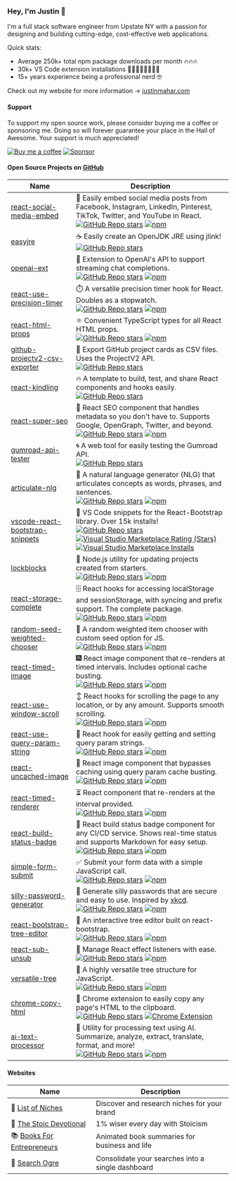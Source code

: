 ### Hey, I'm Justin 👋

I'm a full stack software engineer from Upstate NY with a passion for designing and building cutting-edge, cost-effective web applications. 

Quick stats:
- Average 250k+ total npm package downloads per month 🔥🔥🔥
- 30k+ VS Code extension installations 👨‍💻👩‍💻👨‍💻👩‍💻
- 15+ years experience being a professional nerd 🤓

Check out my website for more information → [justinmahar.com](https://justinmahar.com/)

#### Support

To support my open source work, please consider buying me a coffee or sponsoring me. Doing so will forever guarantee your place in the Hall of Awesome. Your support is much appreciated!

<a href="https://ko-fi.com/justinmahar"><img src="https://img.shields.io/static/v1?label=Buy%20me%20a%20coffee&message=%E2%9D%A4&logo=KoFi&color=%23fe8e86" alt="Buy me a coffee" /></a>&nbsp;<a href="https://github.com/sponsors/justinmahar" target="_blank" rel="noopener noreferrer"><img src="https://img.shields.io/static/v1?label=Sponsor&message=%E2%9D%A4&logo=GitHub&color=%23fe8e86" alt="Sponsor"/></a>

#### Open Source Projects on [GitHub](https://github.com/justinmahar/)

| Name                                                                                                                        | Description                                                                                                                                                                                                                                                                                                                                                                                                                                                                                                                                                                                                                                                                                                                                |
| --------------------------------------------------------------------------------------------------------------------------- | ------------------------------------------------------------------------------------------------------------------------------------------------------------------------------------------------------------------------------------------------------------------------------------------------------------------------------------------------------------------------------------------------------------------------------------------------------------------------------------------------------------------------------------------------------------------------------------------------------------------------------------------------------------------------------------------------------------------------------------------ |
| [react-social-media-embed](https://github.com/justinmahar/react-social-media-embed)                                         | 📰 Easily embed social media posts from Facebook, Instagram, LinkedIn, Pinterest, TikTok, Twitter, and YouTube in React.<br/>[![GitHub Repo stars](https://img.shields.io/github/stars/justinmahar/react-social-media-embed?style=social)](https://github.com/justinmahar/react-social-media-embed/stargazers) [![npm](https://img.shields.io/npm/dm/react-social-media-embed)](https://npmjs.com/package/react-social-media-embed)                                                                                                                                                                                                                                                                                                         |
| [easyjre](https://github.com/justinmahar/easyjre)                                                                           | ☕ Easily create an OpenJDK JRE using jlink!<br/>[![GitHub Repo stars](https://img.shields.io/github/stars/justinmahar/easyjre?style=social)](https://github.com/justinmahar/easyjre/stargazers)                                                                                                                                                                                                                                                                                                                                                                                                                                                                                                                                            |
| [openai-ext](https://github.com/justinmahar/openai-ext)                                                                     | 🤖 Extension to OpenAI's API to support streaming chat completions.<br/>[![GitHub Repo stars](https://img.shields.io/github/stars/justinmahar/openai-ext?style=social)](https://github.com/justinmahar/openai-ext/stargazers) [![npm](https://img.shields.io/npm/dm/openai-ext)](https://npmjs.com/package/openai-ext)                                                                                                                                                                                                                                                                                                                                                                                                                      |
| [react-use-precision-timer](https://github.com/justinmahar/react-use-precision-timer)                                       | ⏱️ A versatile precision timer hook for React. Doubles as a stopwatch.<br/>[![GitHub Repo stars](https://img.shields.io/github/stars/justinmahar/react-use-precision-timer?style=social)](https://github.com/justinmahar/react-use-precision-timer/stargazers) [![npm](https://img.shields.io/npm/dm/react-use-precision-timer)](https://npmjs.com/package/react-use-precision-timer)                                                                                                                                                                                                                                                                                                                                                       |
| [react-html-props](https://github.com/justinmahar/react-html-props)                                                         | ⚛️ Convenient TypeScript types for all React HTML props.<br/>[![GitHub Repo stars](https://img.shields.io/github/stars/justinmahar/react-html-props?style=social)](https://github.com/justinmahar/react-html-props/stargazers) [![npm](https://img.shields.io/npm/dm/react-html-props)](https://npmjs.com/package/react-html-props)                                                                                                                                                                                                                                                                                                                                                                                                         |
| [github-projectv2-csv-exporter](https://github.com/justinmahar/github-projectv2-csv-exporter)                               | 📂 Export GitHub project cards as CSV files. Uses the ProjectV2 API.<br/>[![GitHub Repo stars](https://img.shields.io/github/stars/justinmahar/github-projectv2-csv-exporter?style=social)](https://github.com/justinmahar/github-projectv2-csv-exporter/stargazers)                                                                                                                                                                                                                                                                                                                                                                                                                                                                        |
| [react-kindling](https://github.com/justinmahar/react-kindling)                                                             | 🔥 A template to build, test, and share React components and hooks easily.<br/>[![GitHub Repo stars](https://img.shields.io/github/stars/justinmahar/react-kindling?style=social)](https://github.com/justinmahar/react-kindling/stargazers)                                                                                                                                                                                                                                                                                                                                                                                                                                                                                                |
| [react-super-seo](https://github.com/justinmahar/react-super-seo)                                                           | 🔱 React SEO component that handles metadata so you don't have to. Supports Google, OpenGraph, Twitter, and beyond.<br/>[![GitHub Repo stars](https://img.shields.io/github/stars/justinmahar/react-super-seo?style=social)](https://github.com/justinmahar/react-super-seo/stargazers) [![npm](https://img.shields.io/npm/dm/react-super-seo)](https://npmjs.com/package/react-super-seo)                                                                                                                                                                                                                                                                                                                                                  |
| [gumroad-api-tester](https://github.com/justinmahar/gumroad-api-tester)                                                     | 🌀 A web tool for easily testing the Gumroad API.<br/>[![GitHub Repo stars](https://img.shields.io/github/stars/justinmahar/gumroad-api-tester?style=social)](https://github.com/justinmahar/gumroad-api-tester/stargazers)                                                                                                                                                                                                                                                                                                                                                                                                                                                                                                                 |
| [articulate-nlg](https://github.com/justinmahar/articulate-nlg)                                                             | 💬 A natural language generator (NLG) that articulates concepts as words, phrases, and sentences.<br/>[![GitHub Repo stars](https://img.shields.io/github/stars/justinmahar/articulate-nlg?style=social)](https://github.com/justinmahar/articulate-nlg/stargazers) [![npm](https://img.shields.io/npm/dm/articulate-nlg)](https://npmjs.com/package/articulate-nlg)                                                                                                                                                                                                                                                                                                                                                                        |
| [vscode-react-bootstrap-snippets](https://marketplace.visualstudio.com/items?itemName=justinmahar.react-bootstrap-snippets) | 📝 VS Code snippets for the React-Bootstrap library. Over 15k installs!<br/>[![GitHub Repo stars](https://img.shields.io/github/stars/justinmahar/vscode-react-bootstrap-snippets?style=social)](https://github.com/justinmahar/vscode-react-bootstrap-snippets/stargazers) [![Visual Studio Marketplace Rating (Stars)](https://img.shields.io/visual-studio-marketplace/stars/justinmahar.react-bootstrap-snippets)](https://marketplace.visualstudio.com/items?itemName=justinmahar.react-bootstrap-snippets) [![Visual Studio Marketplace Installs](https://img.shields.io/visual-studio-marketplace/i/justinmahar.react-bootstrap-snippets)](https://marketplace.visualstudio.com/items?itemName=justinmahar.react-bootstrap-snippets) |
| [lockblocks](https://github.com/justinmahar/lockblocks)                                                                     | 🔄 Node.js utility for updating projects created from starters.<br/>[![GitHub Repo stars](https://img.shields.io/github/stars/justinmahar/lockblocks?style=social)](https://github.com/justinmahar/lockblocks/stargazers) [![npm](https://img.shields.io/npm/dm/lockblocks)](https://npmjs.com/package/lockblocks)                                                                                                                                                                                                                                                                                                                                                                                                                          |
| [react-storage-complete](https://github.com/justinmahar/react-storage-complete)                                             | 🗄️ React hooks for accessing localStorage and sessionStorage, with syncing and prefix support. The complete package.<br/>[![GitHub Repo stars](https://img.shields.io/github/stars/justinmahar/react-storage-complete?style=social)](https://github.com/justinmahar/react-storage-complete/stargazers) [![npm](https://img.shields.io/npm/dm/react-storage-complete)](https://npmjs.com/package/react-storage-complete)                                                                                                                                                                                                                                                                                                                     |
| [random-seed-weighted-chooser](https://github.com/justinmahar/random-seed-weighted-chooser)                                 | 🎲 A random weighted item chooser with custom seed option for JS.<br/>[![GitHub Repo stars](https://img.shields.io/github/stars/justinmahar/random-seed-weighted-chooser?style=social)](https://github.com/justinmahar/random-seed-weighted-chooser/stargazers) [![npm](https://img.shields.io/npm/dm/random-seed-weighted-chooser)](https://npmjs.com/package/random-seed-weighted-chooser)                                                                                                                                                                                                                                                                                                                                                |
| [react-timed-image](https://github.com/justinmahar/react-timed-image)                                                       | 🎆 React image component that re-renders at timed intervals. Includes optional cache busting.<br/>[![GitHub Repo stars](https://img.shields.io/github/stars/justinmahar/react-timed-image?style=social)](https://github.com/justinmahar/react-timed-image/stargazers) [![npm](https://img.shields.io/npm/dm/react-timed-image)](https://npmjs.com/package/react-timed-image)                                                                                                                                                                                                                                                                                                                                                                |
| [react-use-window-scroll](https://github.com/justinmahar/react-use-window-scroll)                                           | ↕️ React hooks for scrolling the page to any location, or by any amount. Supports smooth scrolling.<br/>[![GitHub Repo stars](https://img.shields.io/github/stars/justinmahar/react-use-window-scroll?style=social)](https://github.com/justinmahar/react-use-window-scroll/stargazers) [![npm](https://img.shields.io/npm/dm/react-use-window-scroll)](https://npmjs.com/package/react-use-window-scroll)                                                                                                                                                                                                                                                                                                                                  |
| [react-use-query-param-string](https://github.com/justinmahar/react-use-query-param-string)                                 | 🔡 React hook for easily getting and setting query param strings.<br/>[![GitHub Repo stars](https://img.shields.io/github/stars/justinmahar/react-use-query-param-string?style=social)](https://github.com/justinmahar/react-use-query-param-string/stargazers) [![npm](https://img.shields.io/npm/dm/react-use-query-param-string)](https://npmjs.com/package/react-use-query-param-string)                                                                                                                                                                                                                                                                                                                                                |
| [react-uncached-image](https://github.com/justinmahar/react-uncached-image)                                                 | 🌅 React image component that bypasses caching using query param cache busting.<br/>[![GitHub Repo stars](https://img.shields.io/github/stars/justinmahar/react-uncached-image?style=social)](https://github.com/justinmahar/react-uncached-image/stargazers) [![npm](https://img.shields.io/npm/dm/react-uncached-image)](https://npmjs.com/package/react-uncached-image)                                                                                                                                                                                                                                                                                                                                                                  |
| [react-timed-renderer](https://github.com/justinmahar/react-timed-renderer)                                                 | ⏳ React component that re-renders at the interval provided.<br/>[![GitHub Repo stars](https://img.shields.io/github/stars/justinmahar/react-timed-renderer?style=social)](https://github.com/justinmahar/react-timed-renderer/stargazers) [![npm](https://img.shields.io/npm/dm/react-timed-renderer)](https://npmjs.com/package/react-timed-renderer)                                                                                                                                                                                                                                                                                                                                                                                     |
| [react-build-status-badge](https://github.com/justinmahar/react-build-status-badge)                                         | 🚥 React build status badge component for any CI/CD service. Shows real-time status and supports Markdown for easy setup.<br/>[![GitHub Repo stars](https://img.shields.io/github/stars/justinmahar/react-build-status-badge?style=social)](https://github.com/justinmahar/react-build-status-badge/stargazers) [![npm](https://img.shields.io/npm/dm/react-build-status-badge)](https://npmjs.com/package/react-build-status-badge)                                                                                                                                                                                                                                                                                                        |
| [simple-form-submit](https://github.com/justinmahar/simple-form-submit)                                                     | ✅ Submit your form data with a simple JavaScript call.<br/>[![GitHub Repo stars](https://img.shields.io/github/stars/justinmahar/simple-form-submit?style=social)](https://github.com/justinmahar/simple-form-submit/stargazers) [![npm](https://img.shields.io/npm/dm/simple-form-submit)](https://npmjs.com/package/simple-form-submit)                                                                                                                                                                                                                                                                                                                                                                                                  |
| [silly-password-generator](https://github.com/justinmahar/silly-password-generator)                                         | 🔑 Generate silly passwords that are secure and easy to use. Inspired by [xkcd](https://xkcd.com/936/). <br/>[![GitHub Repo stars](https://img.shields.io/github/stars/justinmahar/silly-password-generator?style=social)](https://github.com/justinmahar/silly-password-generator/stargazers) [![npm](https://img.shields.io/npm/dm/silly-password-generator)](https://npmjs.com/package/silly-password-generator)                                                                                                                                                                                                                                                                                                                         |
| [react-bootstrap-tree-editor](https://github.com/justinmahar/react-bootstrap-tree-editor/)                                  | 🌲 An interactive tree editor built on react-bootstrap.<br/>[![GitHub Repo stars](https://img.shields.io/github/stars/justinmahar/react-bootstrap-tree-editor?style=social)](https://github.com/justinmahar/react-bootstrap-tree-editor/stargazers) [![npm](https://img.shields.io/npm/dm/react-bootstrap-tree-editor)](https://npmjs.com/package/react-bootstrap-tree-editor)                                                                                                                                                                                                                                                                                                                                                              |
| [react-sub-unsub](https://github.com/justinmahar/react-sub-unsub)                                                           | 🔔 Manage React effect listeners with ease.<br/>[![GitHub Repo stars](https://img.shields.io/github/stars/justinmahar/react-sub-unsub?style=social)](https://github.com/justinmahar/react-sub-unsub/stargazers) [![npm](https://img.shields.io/npm/dm/react-sub-unsub)](https://npmjs.com/package/react-sub-unsub)                                                                                                                                                                                                                                                                                                                                                                                                                          |
| [versatile-tree](https://github.com/justinmahar/versatile-tree)                                                             | 🌴 A highly versatile tree structure for JavaScript.<br/>[![GitHub Repo stars](https://img.shields.io/github/stars/justinmahar/versatile-tree?style=social)](https://github.com/justinmahar/versatile-tree/stargazers) [![npm](https://img.shields.io/npm/dm/versatile-tree)](https://npmjs.com/package/versatile-tree)                                                                                                                                                                                                                                                                                                                                                                                                                     |
| [chrome-copy-html](https://github.com/justinmahar/chrome-copy-html)                                                         | 📃 Chrome extension to easily copy any page's HTML to the clipboard.<br/>[![GitHub Repo stars](https://img.shields.io/github/stars/justinmahar/chrome-copy-html?style=social)](https://github.com/justinmahar/chrome-copy-html/stargazers) [![Chrome Extension](https://img.shields.io/badge/Chrome-Extension-196FE2)](https://chrome.google.com/webstore/detail/copy-html/indfogjkdbmkihaohndcnkoaheopbhjf)                                                                                                                                                                                                                                                                                                                                |
| [ai-text-processor](https://github.com/justinmahar/ai-text-processor)                                                       | 📖 Utility for processing text using AI. Summarize, analyze, extract, translate, format, and more!<br/>[![GitHub Repo stars](https://img.shields.io/github/stars/justinmahar/ai-text-processor?style=social)](https://github.com/justinmahar/ai-text-processor/stargazers) [![npm](https://img.shields.io/npm/dm/ai-text-processor)](https://npmjs.com/package/ai-text-processor)                                                                                                                                                                                                                                                                                                                                                           |

#### Websites

| Name                                                        | Description                                       |
| ----------------------------------------------------------- | ------------------------------------------------- |
| 🎯 [List of Niches](https://listofniches.com/)               | Discover and research niches for your brand       |
| 📜 [The Stoic Devotional](https://stoicdevotional.com/)      | 1% wiser every day with Stoicism                  |
| 📚 [Books For Entrepreneurs](https://books.justinmahar.com/) | Animated book summaries for business and life     |
| 👹 [Search Ogre](https://search.justinmahar.com/)            | Consolidate your searches into a single dashboard |
